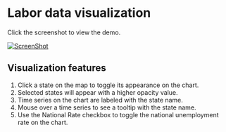 # Labor data visualization

Click the screenshot to view the demo.

[![ScreenShot](https://raw.githubusercontent.com/jsorbo/labor-data-vis/master/media/p1.jeff.sorbo.png)](https://youtu.be/bLNU7d88GBE)

## Visualization features

1. Click a state on the map to toggle its appearance on the chart.
2. Selected states will appear with a higher opacity value.
3. Time series on the chart are labeled with the state name.
4. Mouse over a time series to see a tooltip with the state name.
5. Use the National Rate checkbox to toggle the national unemployment rate on the chart.